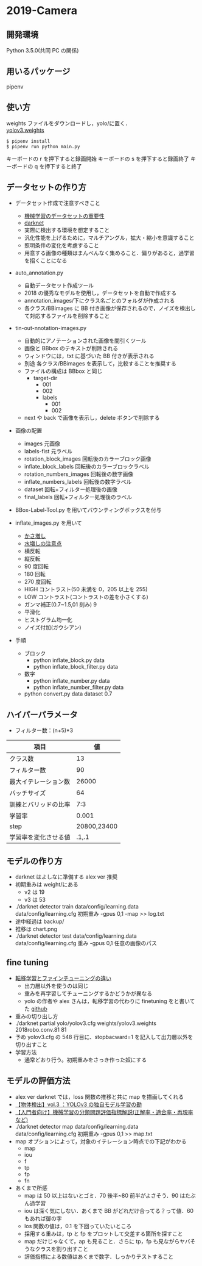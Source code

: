 # 2019-Camera

## 開発環境

Python 3.5.0(共同 PC の関係)

## 用いるパッケージ

pipenv

## 使い方

weights ファイルをダウンロードし，yolo/に置く．  
[yolov3.weights](https://www.dropbox.com/s/1r2xawzvz0fpd8f/yolov3.weights?dl=0)

`$ pipenv install`  
`$ pipenv run python main.py`

キーボードの r を押下すると録画開始
キーボードの s を押下すると録画終了
キーボードの q を押下すると終了

## データセットの作り方

- データセット作成で注意すべきこと

  - [機械学習のデータセットの重要性](https://qiita.com/nonbiri15/items/b29fe079d359d531bf85)
  - [darknet](https://github.com/AlexeyAB/darknet#how-to-improve-object-detection)
  - 実際に検出する環境を想定すること
  - 汎化性能を上げるために，マルチアングル，拡大・縮小を意識すること
  - 照明条件の変化を考慮すること
  - 用意する画像の種類はまんべんなく集めること．偏りがあると，過学習を招くことになる

- auto_annotation.py

  - 自動データセット作成ツール
  - 2018 の優秀なモデルを使用し，データセットを自動で作成する
  - annotation_images/下にクラス名ごとのフォルダが作成される
  - 各クラス/BBimages に BB 付き画像が保存されるので，ノイズを検出して対応するファイルを削除すること

- tin-out-nnotation-images.py

  - 自動的にアノテーションされた画像を間引くツール
  - 画像と BBbox のテキストが削除される
  - ウィンドウには，txt に基づいた BB 付きが表示される
  - 別途 各クラス/BBimages を表示して，比較することを推奨する
  - ファイルの構成は BBbox と同じ
    - target-dir
      - 001
      - 002
      - labels
        - 001
        - 002
  - next や back で画像を表示し，delete ボタンで削除する

- 画像の配置
  - images 元画像
  - labels-fist 元ラベル
  - rotation_block_images 回転後のカラーブロック画像
  - inflate_block_labels 回転後のカラーブロックラベル
  - rotation_numbers_images 回転後の数字画像
  - inflate_numbers_labels 回転後の数字ラベル
  - dataset 回転+フィルター処理後の画像
  - final_labels 回転+フィルター処理後のラベル
- BBox-Label-Tool.py を用いてバウンティングボックスを付与
- inflate_images.py を用いて
  - [かさ増し](https://qiita.com/bohemian916/items/9630661cd5292240f8c7)
  - [水増しの注意点](https://products.sint.co.jp/aisia/blog/vol1-7)
  - 横反転
  - 縦反転
  - 90 度回転
  - 180 回転
  - 270 度回転
  - HIGH コントラスト(50 未満を 0，205 以上を 255)
  - LOW コントラスト(コントラストの差を小さくする)
  - ガンマ補正(0.7~1.5,01 刻み) 9
  - 平滑化
  - ヒストグラム均一化
  - ノイズ付加(ガウシアン)
- 手順
  - ブロック
    - python inflate_block.py data
    - python inflate_block_filter.py data
  - 数字
    - python inflate_number.py data
    - python inflate_number_filter.py data
  - python convert.py data dataset 0.7

## ハイパーパラメータ

- フィルター数：(n+5)\*3

| 項目                 | 値          |
| -------------------- | ----------- |
| クラス数             | 13          |
| フィルター数         | 90          |
| 最大イテレーション数 | 26000       |
| バッチサイズ         | 64          |
| 訓練とバリッドの比率 | 7:3         |
| 学習率               | 0.001       |
| step                 | 20800,23400 |
| 学習率を変化させる値 | .1,.1       |

## モデルの作り方

- darknet はよしなに準備する alex ver 推奨
- 初期重みは weight/にある
  - v2 は 19
  - v3 は 53
- ./darknet detector train data/config/learning.data data/config/learning.cfg 初期重み -gpus 0,1 -map >> log.txt
- 途中経過は backup/
- 推移は chart.png
- ./darknet detector test data/config/learning.data data/config/learning.cfg 重み -gpus 0,1 任意の画像のパス

## fine tuning

- [転移学習とファインチューニングの違い](https://www.quora.com/What-is-the-difference-between-transfer-learning-and-fine-tuning)
  - 出力層以外を使うのは同じ
  - 重みを再学習してチューニングするかどうかが異なる
  - yolo の作者や alex さんは，転移学習の代わりに finetuning をと書いてた [github](https://github.com/AlexeyAB/darknet#how-to-improve-object-detection)
- 重みの切り出し方
- ./darknet partial yolo/yolov3.cfg weights/yolov3.weights 2018robo.conv.81 81
- 予め yolov3.cfg の 548 行目に、stopbacward=1 を記入して出力層以外を切り出すこと
- 学習方法
  - 通常どおり行う。初期重みをさっき作った奴にする

## モデルの評価方法

- alex ver darknet では，loss 関数の推移と共に map を描画してくれる
- [【物体検出】vol.3 ：YOLOv3 の独自モデル学習の勘](https://www.nakasha.co.jp/future/ai/yolov3train.html)
- [【入門者向け】機械学習の分類問題評価指標解説(正解率・適合率・再現率など)](https://qiita.com/FukuharaYohei/items/be89a99c53586fa4e2e4)
- ./darknet detector map data/config/learning.data data/config/learning.cfg 初期重み -gpus 0,1 >> map.txt
- map オプションによって，対象のイテレーション時点での下記がわかる
  - map
  - iou
  - f
  - tp
  - fp
  - fn
- あくまで所感
  - map は 50 以上はないとゴミ．70 後半~80 前半がよさそう．90 はたぶん過学習
  - iou は深く気にしない．あくまで BB がどれだけ合ってる？って値．60 もあれば御の字
  - los 関数の値は，0.1 を下回っていたいところ
  - 採用する重みは，tp と fp をプロットして交差する箇所を探すこと
  - map だけじゃなくて，ap も見ること．さらに tp，fp も見ながらヤバそうなクラスを割り出すこと
  - 評価指標による数値はあくまで数字．しっかりテストすること

